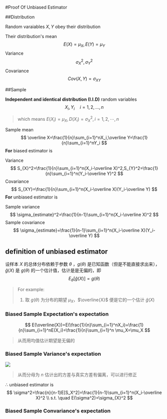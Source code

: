#Proof Of Unbiased Estimator 

##Distribution

Random varaiables $X,Y$ obey their distribution

Their distribution's mean	
$$
E(X)=\mu_X,E(Y)=\mu_Y
$$
Variance		
$$
\sigma_X^2,\sigma_Y^2
$$
Covariance 	
$$
Cov(X,Y)=\sigma_{XY}
$$

##Sample

**Independent and identical distribution (I.I.D)** random variables
$$
X_i,Y_i	\quad i=1,2,\dots,n
$$
> which means $E(X_i)=\mu_X,D(X_i)=\sigma_X^2,i=1,2,\cdots,n$ 


Sample mean
$$
\overline X=\frac{1}{n}\sum_{i=1}^nX_i,\overline Y=\frac{1}{n}\sum_{i=1}^nY_i
$$
**For** biased estimator is

Variance
$$
S_{X}^2=\frac{1}{n}\sum_{i=1}^n(X_i-\overline X)^2,S_{Y}^2=\frac{1}{n}\sum_{i=1}^n(Y_i-\overline Y)^2
$$
Covariance
$$
S_{XY}=\frac{1}{n}\sum_{i=1}^n(X_i-\overline X)(Y_i-\overline Y)
$$
**For** unbiased estimator is

Sample variance
$$
\sigma_{estimate}^2=\frac{1}{n-1}\sum_{i=1}^n(X_i-\overline X)^2
$$
Sample covariance
$$
\sigma_{estimate}=\frac{1}{n-1}\sum_{i=1}^n(X_i-\overline X)(Y_i-\overline Y)
$$



## definition of  unbiased estimator 

设样本 $X$ 的总体分布依赖于参数 $\theta$ ，$g(\theta)$ 是已知函数（但是不能直接求出来），$\widehat{g}(X)$ 是 $g(\theta)$ 的一个估计值，估计是是无偏的，即
$$
E_{\theta}[\widehat{g}(X)]=g(\theta)
$$

> For example:
>
> 1. 取 $g(\theta)$ 为分布的期望 $\mu_X$，$\overline{X}$ 便是它的一个估计 $\widehat{g}(X)$

### Biased Sample Expectation's expectation

$$
E(\overline{X})=E(\frac{1}{n}\sum_{i=1}^nX_i)=\frac{1}{n}\sum_{i=1}^nE(X_i)=\frac{1}{n}\sum_{i=1}^n \mu_X=\mu_X
$$

> 从而用均值估计期望是无偏的

### Biased Sample Variance's expectation

![](https://i.loli.net/2018/08/03/5b63cc140dfb8.png)

> 从而分母为 $n$ 估计出的方差与真实方差有偏离，可以进行修正

$\therefore$ unbiased estimator is
$$
\sigma^2=\frac{n}{n-1}E[S_X^2]=\frac{1}{n-1}\sum_{i=1}^n(X_i-\overline X)^2 \\
s.t. \quad E(\sigma^2)=\sigma_{X}^2
$$

### Biased Sample Convariance's expectation

